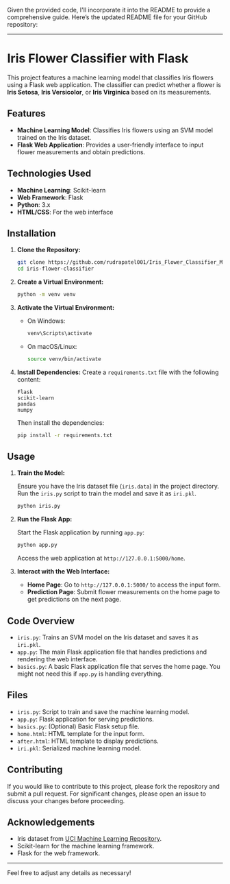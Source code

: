 Given the provided code, I'll incorporate it into the README to provide a comprehensive guide. Here’s the updated README file for your GitHub repository:

---

# Iris Flower Classifier with Flask

This project features a machine learning model that classifies Iris flowers using a Flask web application. The classifier can predict whether a flower is **Iris Setosa**, **Iris Versicolor**, or **Iris Virginica** based on its measurements.

## Features

- **Machine Learning Model**: Classifies Iris flowers using an SVM model trained on the Iris dataset.
- **Flask Web Application**: Provides a user-friendly interface to input flower measurements and obtain predictions.

## Technologies Used

- **Machine Learning**: Scikit-learn
- **Web Framework**: Flask
- **Python**: 3.x
- **HTML/CSS**: For the web interface

## Installation

1. **Clone the Repository:**
   ```bash
   git clone https://github.com/rudrapatel001/Iris_Flower_Classifier_Ml_Model.git
   cd iris-flower-classifier
   ```

2. **Create a Virtual Environment:**
   ```bash
   python -m venv venv
   ```

3. **Activate the Virtual Environment:**
   - On Windows:
     ```bash
     venv\Scripts\activate
     ```
   - On macOS/Linux:
     ```bash
     source venv/bin/activate
     ```

4. **Install Dependencies:**
   Create a `requirements.txt` file with the following content:
   ```
   Flask
   scikit-learn
   pandas
   numpy
   ```
   Then install the dependencies:
   ```bash
   pip install -r requirements.txt
   ```

## Usage

1. **Train the Model:**

   Ensure you have the Iris dataset file (`iris.data`) in the project directory. Run the `iris.py` script to train the model and save it as `iri.pkl`.

   ```bash
   python iris.py
   ```

2. **Run the Flask App:**

   Start the Flask application by running `app.py`:
   ```bash
   python app.py
   ```

   Access the web application at `http://127.0.0.1:5000/home`.

3. **Interact with the Web Interface:**

   - **Home Page**: Go to `http://127.0.0.1:5000/` to access the input form.
   - **Prediction Page**: Submit flower measurements on the home page to get predictions on the next page.

## Code Overview

- `iris.py`: Trains an SVM model on the Iris dataset and saves it as `iri.pkl`.
- `app.py`: The main Flask application file that handles predictions and rendering the web interface.
- `basics.py`: A basic Flask application file that serves the home page. You might not need this if `app.py` is handling everything.

## Files

- `iris.py`: Script to train and save the machine learning model.
- `app.py`: Flask application for serving predictions.
- `basics.py`: (Optional) Basic Flask setup file.
- `home.html`: HTML template for the input form.
- `after.html`: HTML template to display predictions.
- `iri.pkl`: Serialized machine learning model.

## Contributing

If you would like to contribute to this project, please fork the repository and submit a pull request. For significant changes, please open an issue to discuss your changes before proceeding.

## Acknowledgements

- Iris dataset from [UCI Machine Learning Repository](https://archive.ics.uci.edu/ml/datasets/iris).
- Scikit-learn for the machine learning framework.
- Flask for the web framework.

---

Feel free to adjust any details as necessary!
